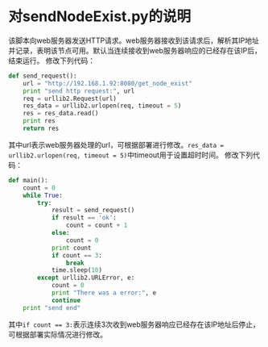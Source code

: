 # 对sendNodeExist.py的说明

该脚本向web服务器发送HTTP请求。web服务器接收到该请求后，解析其IP地址并记录，表明该节点可用。默认当连续接收到web服务器响应的已经存在该IP后，结束运行。
修改下列代码：
```python
def send_request():
	url = "http://192.168.1.92:8080/get_node_exist"
	print "send http request:", url
	req = urllib2.Request(url)
	res_data = urllib2.urlopen(req, timeout = 5)
	res = res_data.read()
	print res
	return res
```
其中url表示web服务器处理的url，可根据部署进行修改。```res_data = urllib2.urlopen(req, timeout = 5)```中timeout用于设置超时时间。
修改下列代码：
```python
def main():
	count = 0
	while True:
		try:
			result = send_request()
			if result == 'ok':
				count = count + 1
			else:
				count = 0
			print count
			if count == 3:
				break
			time.sleep(10)
		except urllib2.URLError, e:
			count = 0
			print "There was a error:", e
			continue
	print "send end"
```
其中```if count == 3:```表示连续3次收到web服务器响应已经存在该IP地址后停止，可根据部署实际情况进行修改。